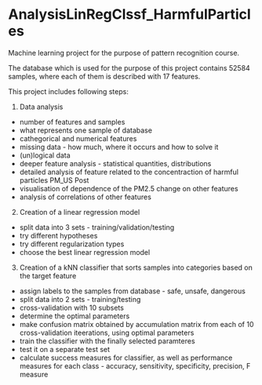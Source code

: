 # AnalysisLinRegClssf_HarmfulParticles
Machine learning project for the purpose of pattern recognition course. 

The database which is used for the purpose of this project contains 52584 samples, where each of them is described with 17 features.

This project includes following steps:
1. Data analysis
- number of features and samples
- what represents one sample of database
- cathegorical and numerical features
- missing data - how much, where it occurs and how to solve it
- (un)logical data
- deeper feature analysis - statistical quantities, distributions
- detailed analysis of feature related to the concentraction of harmful particles PM_US Post
- visualisation of dependence of the PM2.5 change on other features
- analysis of correlations of other features

2. Creation of a linear regression model
- split data into 3 sets - training/validation/testing
- try different hypotheses
- try different regularization types
- choose the best linear regression model

3. Creation of a kNN classifier that sorts samples into categories based on the target feature
- assign labels to the samples from database - safe, unsafe, dangerous
- split data into 2 sets - training/testing
- cross-validation with 10 subsets
- determine the optimal parameters
- make confusion matrix obtained by accumulation matrix from each of 10 cross-validation iteerations, using optimal parameters
- train the classifier with the finally selected paramteres
- test it on a separate test set
- calculate success measures for classifier, as well as performance measures for each class - accuracy, sensitivity, specificity, precision, F measure


